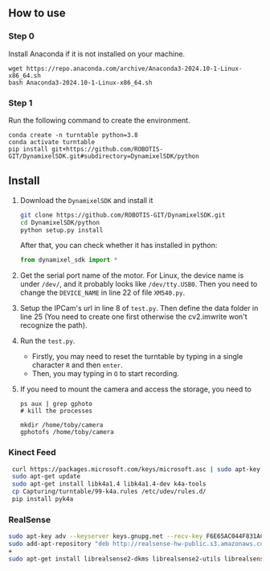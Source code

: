 ## How to use

### Step 0

Install Anaconda if it is not installed on your machine.

```
wget https://repo.anaconda.com/archive/Anaconda3-2024.10-1-Linux-x86_64.sh
bash Anaconda3-2024.10-1-Linux-x86_64.sh
```

### Step 1
Run the following command to create the environment.
```
conda create -n turntable python=3.8
conda activate turntable
pip install git+https://github.com/ROBOTIS-GIT/DynamixelSDK.git#subdirectory=DynamixelSDK/python

```


## Install

1. Download the `DynamixelSDK` and install it
    ```bash
    git clone https://github.com/ROBOTIS-GIT/DynamixelSDK.git
    cd DynamixelSDK/python
    python setup.py install
    ```
    After that, you can check whether it has installed in python:
    ```python
    from dynamixel_sdk import *
    ```

2. Get the serial port name of the motor. For Linux, the device name is under `/dev/`, and it probably looks like `/dev/tty.USB0`. Then you need to change the `DEVICE_NAME` in line 22 of file `XM540.py`.

3. Setup the IPCam's url in line 8 of `test.py`. Then define the data folder in line 25 (You need to create one first otherwise the cv2.imwrite won't recognize the path).

4. Run the `test.py`. 
    - Firstly, you may need to reset the turntable by typing in a single character `R` and then `enter`.
    - Then, you may typing in `O` to start recording.
    
5. If you need to mount the camera and access the storage, you need to
   ```
   ps aux | grep gphoto
   # kill the processes
   
   mkdir /home/toby/camera
   gphotofs /home/toby/camera
   ```

### Kinect Feed 
```bash
 curl https://packages.microsoft.com/keys/microsoft.asc | sudo apt-key add | sudo apt-add-repository https://packages.microsoft.com/ubuntu/18.04/prod
 sudo apt-get update
 sudo apt-get install libk4a1.4 libk4a1.4-dev k4a-tools
 cp Capturing/turntable/99-k4a.rules /etc/udev/rules.d/
 pip install pyk4a
 ```

### RealSense
 ```bash 
 sudo apt-key adv --keyserver keys.gnupg.net --recv-key F6E65AC044F831AC80A06380C8B3A55A6F3EFCDE || sudo apt-key adv --keyserver hkp://keyserver.ubuntu.com:80 --recv-key F6E65AC044F831AC80A06380C8B3A55A6F3EFCDE 
 sudo add-apt-repository "deb http://realsense-hw-public.s3.amazonaws.com/Debian/apt-repo bionic main" -u 
+
 sudo apt-get install librealsense2-dkms librealsense2-utils librealsense2-dev librealsense2-dbg 
 ``` 
